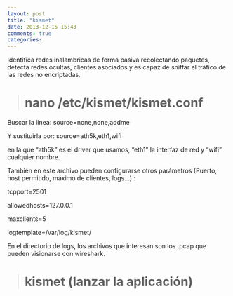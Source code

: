 ```yaml
---
layout: post
title: "kismet"
date: 2013-12-15 15:43
comments: true
categories: 
---
```

Identifica redes inalambricas de forma pasiva recolectando paquetes, detecta redes ocultas, clientes asociados y es capaz de sniffar el tráfico de las redes no encriptadas.

># nano /etc/kismet/kismet.conf

Buscar la linea:  source=none,none,addme

Y sustituirla por:  source=ath5k,eth1,wifi

en la que “ath5k” es el driver que usamos, “eth1” la interfaz de red y “wifi” cualquier nombre.

También en este archivo pueden configurarse otros parámetros (Puerto, host permitido, máximo de clientes, logs...) :

tcpport=2501

allowedhosts=127.0.0.1

maxclients=5

logtemplate=/var/log/kismet/

En el directorio de logs, los archivos que interesan son los .pcap que pueden visionarse con wireshark.

># kismet   (lanzar la aplicación)

